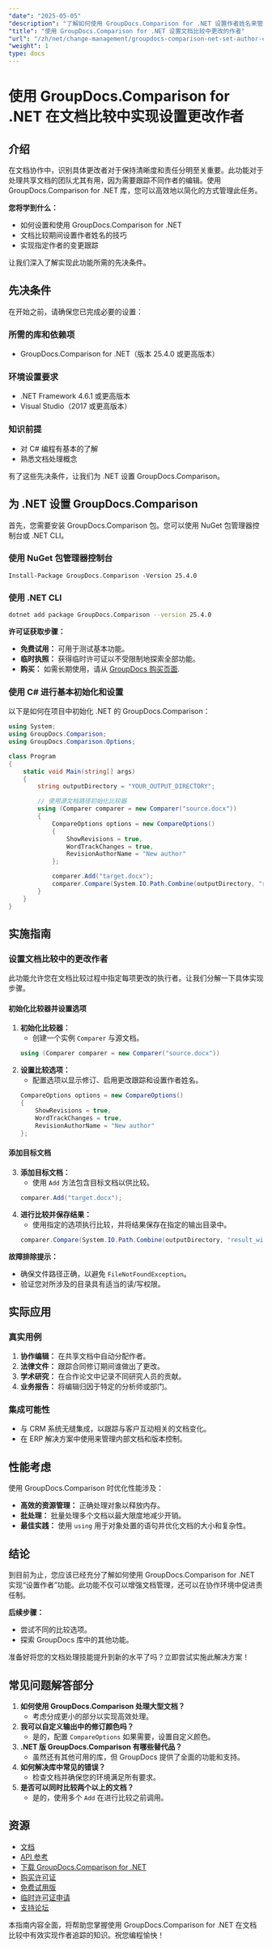 ```yaml
---
"date": "2025-05-05"
"description": "了解如何使用 GroupDocs.Comparison for .NET 设置作者姓名来管理文档修订。通过详细的教程增强协作和问责。"
"title": "使用 GroupDocs.Comparison for .NET 设置文档比较中更改的作者"
"url": "/zh/net/change-management/groupdocs-comparison-net-set-author-changes-document-comparison/"
"weight": 1
type: docs
---
```

# 使用 GroupDocs.Comparison for .NET 在文档比较中实现设置更改作者

## 介绍

在文档协作中，识别具体更改者对于保持清晰度和责任分明至关重要。此功能对于处理共享文档的团队尤其有用，因为需要跟踪不同作者的编辑。使用 GroupDocs.Comparison for .NET 库，您可以高效地以简化的方式管理此任务。

**您将学到什么：**
- 如何设置和使用 GroupDocs.Comparison for .NET
- 文档比较期间设置作者姓名的技巧
- 实现指定作者的变更跟踪

让我们深入了解实现此功能所需的先决条件。

## 先决条件

在开始之前，请确保您已完成必要的设置：

### 所需的库和依赖项
- GroupDocs.Comparison for .NET（版本 25.4.0 或更高版本）
  
### 环境设置要求
- .NET Framework 4.6.1 或更高版本
- Visual Studio（2017 或更高版本）

### 知识前提
- 对 C# 编程有基本的了解
- 熟悉文档处理概念

有了这些先决条件，让我们为 .NET 设置 GroupDocs.Comparison。

## 为 .NET 设置 GroupDocs.Comparison

首先，您需要安装 GroupDocs.Comparison 包。您可以使用 NuGet 包管理器控制台或 .NET CLI。

### 使用 NuGet 包管理器控制台
```shell
Install-Package GroupDocs.Comparison -Version 25.4.0
```

### 使用 .NET CLI
```bash
dotnet add package GroupDocs.Comparison --version 25.4.0
```

**许可证获取步骤：**
- **免费试用：** 可用于测试基本功能。
- **临时执照：** 获得临时许可证以不受限制地探索全部功能。
- **购买：** 如需长期使用，请从 [GroupDocs 购买页面](https://purchase。groupdocs.com/buy).

### 使用 C# 进行基本初始化和设置

以下是如何在项目中初始化 .NET 的 GroupDocs.Comparison：

```csharp
using System;
using GroupDocs.Comparison;
using GroupDocs.Comparison.Options;

class Program
{
    static void Main(string[] args)
    {
        string outputDirectory = "YOUR_OUTPUT_DIRECTORY";

        // 使用源文档路径初始化比较器
        using (Comparer comparer = new Comparer("source.docx"))
        {
            CompareOptions options = new CompareOptions()
            {
                ShowRevisions = true,
                WordTrackChanges = true,
                RevisionAuthorName = "New author"
            };

            comparer.Add("target.docx");
            comparer.Compare(System.IO.Path.Combine(outputDirectory, "result_with_new_author.docx"), options);
        }
    }
}
```

## 实施指南

### 设置文档比较中的更改作者

此功能允许您在文档比较过程中指定每项更改的执行者。让我们分解一下具体实现步骤。

#### 初始化比较器并设置选项
1. **初始化比较器：**
   - 创建一个实例 `Comparer` 与源文档。
   ```csharp
   using (Comparer comparer = new Comparer("source.docx"))
   ```
2. **设置比较选项：**
   - 配置选项以显示修订、启用更改跟踪和设置作者姓名。
   ```csharp
   CompareOptions options = new CompareOptions()
   {
       ShowRevisions = true,
       WordTrackChanges = true,
       RevisionAuthorName = "New author"
   };
   ```

#### 添加目标文档
3. **添加目标文档：**
   - 使用 `Add` 方法包含目标文档以供比较。
   ```csharp
   comparer.Add("target.docx");
   ```
4. **进行比较并保存结果：**
   - 使用指定的选项执行比较，并将结果保存在指定的输出目录中。
   ```csharp
   comparer.Compare(System.IO.Path.Combine(outputDirectory, "result_with_new_author.docx"), options);
   ```

**故障排除提示：**
- 确保文件路径正确，以避免 `FileNotFoundException`。
- 验证您对所涉及的目录具有适当的读/写权限。

## 实际应用

### 真实用例
1. **协作编辑：** 在共享文档中自动分配作者。
2. **法律文件：** 跟踪合同修订期间谁做出了更改。
3. **学术研究：** 在合作论文中记录不同研究人员的贡献。
4. **业务报告：** 将编辑归因于特定的分析师或部门。

### 集成可能性
- 与 CRM 系统无缝集成，以跟踪与客户互动相关的文档变化。
- 在 ERP 解决方案中使用来管理内部文档和版本控制。

## 性能考虑

使用 GroupDocs.Comparison 时优化性能涉及：

- **高效的资源管理：** 正确处理对象以释放内存。
- **批处理：** 批量处理多个文档以最大限度地减少开销。
- **最佳实践：** 使用 `using` 用于对象处置的语句并优化文档的大小和复杂性。

## 结论

到目前为止，您应该已经充分了解如何使用 GroupDocs.Comparison for .NET 实现“设置作者”功能。此功能不仅可以增强文档管理，还可以在协作环境中促进责任制。

**后续步骤：**
- 尝试不同的比较选项。
- 探索 GroupDocs 库中的其他功能。

准备好将您的文档处理技能提升到新的水平了吗？立即尝试实施此解决方案！

## 常见问题解答部分

1. **如何使用 GroupDocs.Comparison 处理大型文档？**
   - 考虑分成更小的部分以实现高效处理。
2. **我可以自定义输出中的修订颜色吗？**
   - 是的，配置 `CompareOptions` 如果需要，设置自定义颜色。
3. **.NET 版 GroupDocs.Comparison 有哪些替代品？**
   - 虽然还有其他可用的库，但 GroupDocs 提供了全面的功能和支持。
4. **如何解决库中常见的错误？**
   - 检查文档并确保您的环境满足所有要求。
5. **是否可以同时比较两个以上的文档？**
   - 是的，使用多个 `Add` 在进行比较之前调用。

## 资源
- [文档](https://docs.groupdocs.com/comparison/net/)
- [API 参考](https://reference.groupdocs.com/comparison/net/)
- [下载 GroupDocs.Comparison for .NET](https://releases.groupdocs.com/comparison/net/)
- [购买许可证](https://purchase.groupdocs.com/buy)
- [免费试用版](https://releases.groupdocs.com/comparison/net/)
- [临时许可证申请](https://purchase.groupdocs.com/temporary-license/)
- [支持论坛](https://forum.groupdocs.com/c/comparison/)

本指南内容全面，将帮助您掌握使用 GroupDocs.Comparison for .NET 在文档比较中有效实现作者追踪的知识。祝您编程愉快！